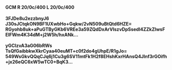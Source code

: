 #### GCM R 20/0c/400 L 20/0c/400
**3FJDe8u2ezzbnyJ6**<br/>**J30sJCtqkON9BF1UXwbHo+Gqkw/2vN509uBtQtd6HZE=**<br/>**RGyohb8uk+aPuGTByGKb6VREe3a59ZQdDxArVlszvDpSsedl4ZZkZIwsFElFWm4K34dM+j2W5h/hxANk...**<br/><br/>
**yGCIzvA3aG06bRWs**<br/>**TsQfGaibbkwXkrCyaa40euMT+c0f2do4gUhpE/R1gJo=**<br/>**549WsGkvQQqCJq6j1Cu3g6SV11mtFk1H2f8EHshKxrHAnsQ4JInf3rGOifh+jx26eQC6xW5wTC0+BqK3...**